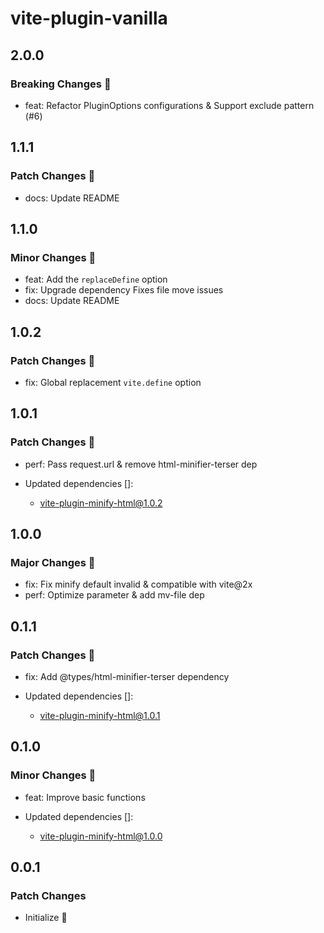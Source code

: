 # vite-plugin-vanilla

## 2.0.0

### Breaking Changes 🚨

- feat: Refactor PluginOptions configurations & Support exclude pattern (#6)

## 1.1.1

### Patch Changes 🌟

- docs: Update README

## 1.1.0

### Minor Changes 🚀

- feat: Add the `replaceDefine` option
- fix: Upgrade dependency Fixes file move issues
- docs: Update README

## 1.0.2

### Patch Changes 🌟

- fix: Global replacement `vite.define` option

## 1.0.1

### Patch Changes 🌟

- perf: Pass request.url & remove html-minifier-terser dep

- Updated dependencies []:
  - vite-plugin-minify-html@1.0.2

## 1.0.0

### Major Changes 🎉

- fix: Fix minify default invalid & compatible with vite@2x
- perf: Optimize parameter & add mv-file dep

## 0.1.1

### Patch Changes 🌟

- fix: Add @types/html-minifier-terser dependency

- Updated dependencies []:
  - vite-plugin-minify-html@1.0.1

## 0.1.0

### Minor Changes 🚀

- feat: Improve basic functions

- Updated dependencies []:
  - vite-plugin-minify-html@1.0.0

## 0.0.1

### Patch Changes

- Initialize 🎉
